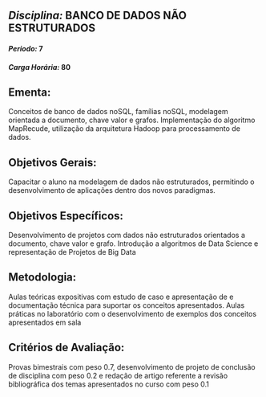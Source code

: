 ## *Disciplina:* BANCO DE DADOS NÃO ESTRUTURADOS
#### *Periodo:* 7
#### *Carga Horária:* 80
 
## Ementa:
Conceitos de banco de dados noSQL, famílias noSQL, modelagem orientada a documento, chave valor e grafos. Implementação do algoritmo MapRecude, utilização da arquitetura Hadoop para processamento de dados.
 
## Objetivos Gerais:
Capacitar o aluno na modelagem de dados não estruturados, permitindo o desenvolvimento de aplicações dentro dos novos paradigmas.
 
## Objetivos Específicos:
Desenvolvimento de projetos com dados não estruturados orientados a documento, chave valor e grafo. Introdução a algoritmos de Data Science e representação de Projetos de Big Data
 
## Metodologia:
Aulas teóricas expositivas com estudo de caso e apresentação de e documentação técnica para suportar os conceitos apresentados. Aulas práticas no laboratório com o desenvolvimento de exemplos dos conceitos apresentados em sala
 
## Critérios de Avaliação:
Provas bimestrais com peso 0.7, desenvolvimento de projeto de conclusão de disciplina com peso 0.2 e redação de artigo referente a revisão bibliográfica dos temas apresentados no curso com peso 0.1